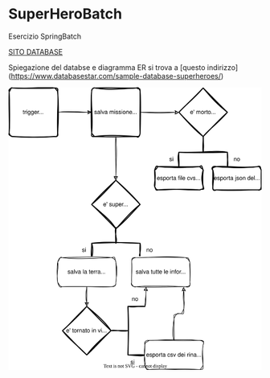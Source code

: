# SuperHeroBatch
Esercizio SpringBatch

[SITO DATABASE](https://www.databasestar.com/sample-data-sql/)

Spiegazione del databse e diagramma ER si trova a [questo indirizzo] (https://www.databasestar.com/sample-database-superheroes/)

<img src="diagram.svg">
